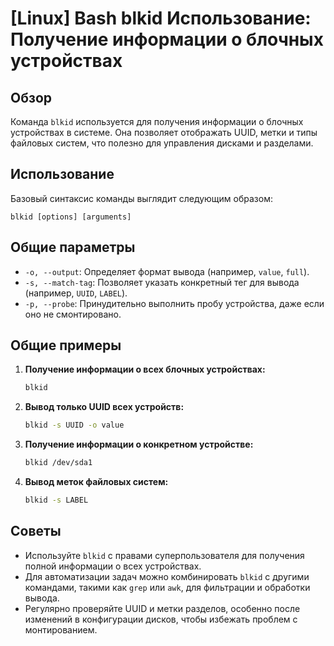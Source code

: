 # [Linux] Bash blkid Использование: Получение информации о блочных устройствах

## Обзор
Команда `blkid` используется для получения информации о блочных устройствах в системе. Она позволяет отображать UUID, метки и типы файловых систем, что полезно для управления дисками и разделами.

## Использование
Базовый синтаксис команды выглядит следующим образом:
```
blkid [options] [arguments]
```

## Общие параметры
- `-o, --output`: Определяет формат вывода (например, `value`, `full`).
- `-s, --match-tag`: Позволяет указать конкретный тег для вывода (например, `UUID`, `LABEL`).
- `-p, --probe`: Принудительно выполнить пробу устройства, даже если оно не смонтировано.

## Общие примеры
1. **Получение информации о всех блочных устройствах:**
   ```bash
   blkid
   ```

2. **Вывод только UUID всех устройств:**
   ```bash
   blkid -s UUID -o value
   ```

3. **Получение информации о конкретном устройстве:**
   ```bash
   blkid /dev/sda1
   ```

4. **Вывод меток файловых систем:**
   ```bash
   blkid -s LABEL
   ```

## Советы
- Используйте `blkid` с правами суперпользователя для получения полной информации о всех устройствах.
- Для автоматизации задач можно комбинировать `blkid` с другими командами, такими как `grep` или `awk`, для фильтрации и обработки вывода.
- Регулярно проверяйте UUID и метки разделов, особенно после изменений в конфигурации дисков, чтобы избежать проблем с монтированием.